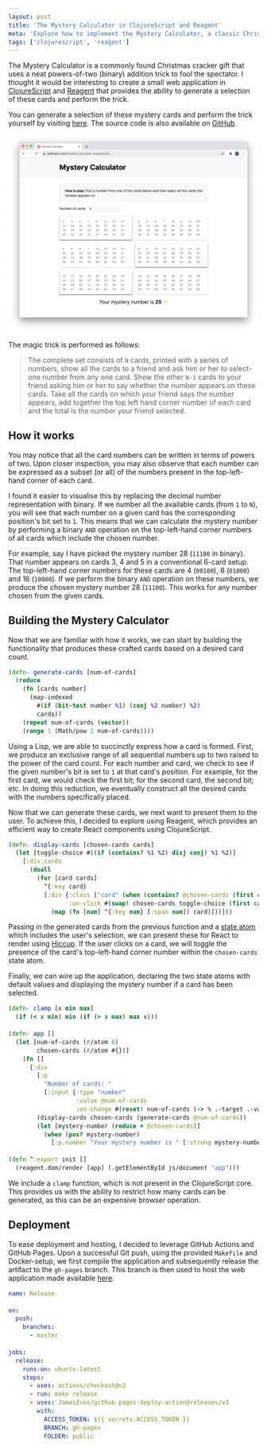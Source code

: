 ```yaml
---
layout: post
title: 'The Mystery Calculator in ClojureScript and Reagent'
meta: 'Explore how to implement the Mystery Calculator, a classic Christmas cracker gift, using ClojureScript and Reagent with a clever binary trick.'
tags: ['clojurescript', 'reagent']
---
```


The Mystery Calculator is a commonly found Christmas cracker gift that uses a neat powers-of-two (binary) addition trick to fool the spectator.
I thought it would be interesting to create a small web application in [ClojureScript](https://clojurescript.org/) and [Reagent](http://reagent-project.github.io/) that provides the ability to generate a selection of these cards and perform the trick.

<!--more-->

You can generate a selection of these mystery cards and perform the trick yourself by visiting [here](https://eddmann.com/mystery-calculator-clojurescript/).
The source code is also available on [GitHub](https://github.com/eddmann/mystery-calculator-clojurescript/).

[![The Mystery Calculator](mystery-calculator.png)](https://eddmann.com/mystery-calculator-clojurescript/)

The magic trick is performed as follows:

> The complete set consists of `N` cards, printed with a series of numbers, show all the cards to a friend and ask him or her to select-one number from any one card.
> Show the other `N-1` cards to your friend asking him or her to say whether the number appears on these cards.
> Take all the cards on which your friend says the number appears, add together the top left hand corner number of each card and the total is the number your friend selected.

## How it works

You may notice that all the card numbers can be written in terms of powers of two.
Upon closer inspection, you may also observe that each number can be expressed as a subset (or all) of the numbers present in the top-left-hand corner of each card.

I found it easier to visualise this by replacing the decimal number representation with binary.
If we number all the available cards (from `1` to `N`), you will see that each number on a given card has the corresponding position's bit set to `1`.
This means that we can calculate the mystery number by performing a binary `AND` operation on the top-left-hand corner numbers of all cards which include the chosen number.

For example, say I have picked the mystery number 28 (`11100` in binary).
That number appears on cards 3, 4 and 5 in a conventional 6-card setup.
The top-left-hand corner numbers for these cards are 4 (`00100`), 8 (`01000`) and 16 (`10000`).
If we perform the binary `AND` operation on these numbers, we produce the chosen mystery number 28 (`11100`).
This works for any number chosen from the given cards.

## Building the Mystery Calculator

Now that we are familiar with how it works, we can start by building the functionality that produces these crafted cards based on a desired card count.

```clojure
(defn- generate-cards [num-of-cards]
  (reduce
    (fn [cards number]
      (map-indexed
        #(if (bit-test number %1) (conj %2 number) %2)
        cards))
    (repeat num-of-cards (vector))
    (range 1 (Math/pow 2 num-of-cards))))
```

Using a Lisp, we are able to succinctly express how a card is formed.
First, we produce an exclusive range of all sequential numbers up to two raised to the power of the card count.
For each number and card, we check to see if the given number's bit is set to `1` at that card's position.
For example, for the first card, we would check the first bit; for the second card, the second bit; etc.
In doing this reduction, we eventually construct all the desired cards with the numbers specifically placed.

Now that we can generate these cards, we next want to present them to the user.
To achieve this, I decided to explore using Reagent, which provides an efficient way to create React components using ClojureScript.

```clojure
(defn- display-cards [chosen-cards cards]
  (let [toggle-choice #((if (contains? %1 %2) disj conj) %1 %2)]
    [:div.cards
      (doall
        (for [card cards]
          ^{:key card}
          [:div {:class ["card" (when (contains? @chosen-cards (first card)) "chosen")]
                 :on-click #(swap! chosen-cards toggle-choice (first card))}
            (map (fn [num] ^{:key num} [:span num]) card)]))]))
```

Passing in the generated cards from the previous function and a [state atom](http://reagent-project.github.io/docs/master/reagent.core.html#var-atom) which includes the user's selection, we can present these for React to render using [Hiccup](https://github.com/weavejester/hiccup).
If the user clicks on a card, we will toggle the presence of the card's top-left-hand corner number within the `chosen-cards` state atom.

Finally, we can wire up the application, declaring the two state atoms with default values and displaying the mystery number if a card has been selected.

```clojure
(defn- clamp [x min max]
  (if (< x min) min (if (> x max) max x)))

(defn- app []
  (let [num-of-cards (r/atom 6)
        chosen-cards (r/atom #{})]
    (fn []
      [:div
        [:p
          "Number of cards: "
          [:input {:type "number"
                   :value @num-of-cards
                   :on-change #(reset! num-of-cards (-> % .-target .-value (clamp 4 7)))}]]
        (display-cards chosen-cards (generate-cards @num-of-cards))
        (let [mystery-number (reduce + @chosen-cards)]
          (when (pos? mystery-number)
            [:p.number "Your mystery number is " [:strong mystery-number] " ✨"]))])))

(defn ^:export init []
  (reagent.dom/render [app] (.getElementById js/document "app")))
```

We include a `clamp` function, which is not present in the ClojureScript core.
This provides us with the ability to restrict how many cards can be generated, as this can be an expensive browser operation.

## Deployment

To ease deployment and hosting, I decided to leverage GitHub Actions and GitHub Pages.
Upon a successful Git push, using the provided `Makefile` and Docker-setup, we first compile the application and subsequently release the artifact to the `gh-pages` branch.
This branch is then used to host the web application made available [here](https://eddmann.com/mystery-calculator-clojurescript/).

```yaml
name: Release

on:
  push:
    branches:
      - master

jobs:
  release:
    runs-on: ubuntu-latest
    steps:
      - uses: actions/checkout@v2
      - run: make release
      - uses: JamesIves/github-pages-deploy-action@releases/v3
        with:
          ACCESS_TOKEN: ${{ secrets.ACCESS_TOKEN }}
          BRANCH: gh-pages
          FOLDER: public
```
